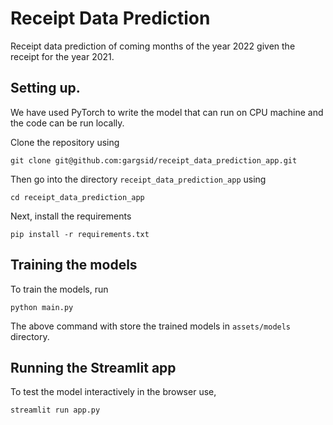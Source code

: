 # Receipt Data Prediction
Receipt data prediction of coming months of the year 2022 given the receipt for the year 2021.

## Setting up. 
We have used PyTorch to write the model that can run on CPU machine and the code can be run locally. 

Clone the repository using

```
git clone git@github.com:gargsid/receipt_data_prediction_app.git
```

Then go into the directory `receipt_data_prediction_app` using

```
cd receipt_data_prediction_app
```

Next, install the requirements

```
pip install -r requirements.txt
```

## Training the models

To train the models, run

```
python main.py
```

The above command with store the trained models in `assets/models` directory. 

## Running the Streamlit app

To test the model interactively in the browser use, 

```
streamlit run app.py
```